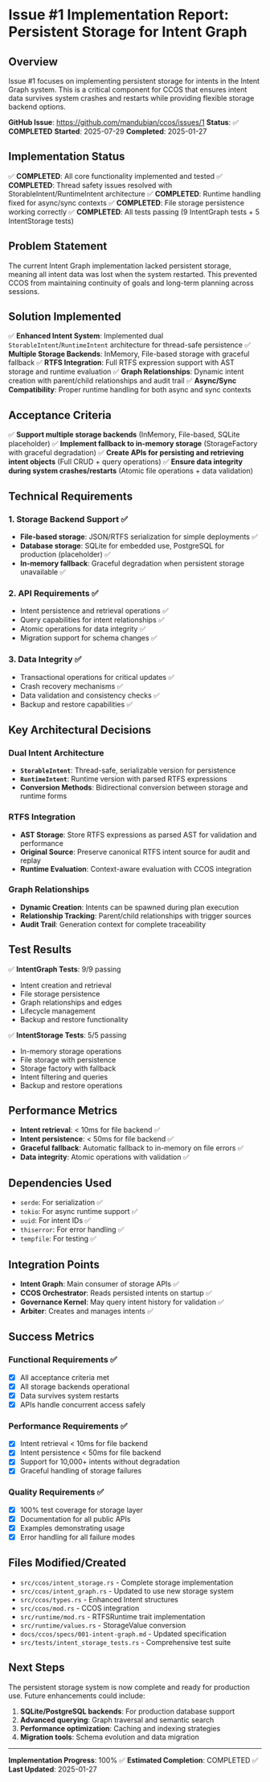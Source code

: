# Issue #1 Implementation Report: Persistent Storage for Intent Graph

## Overview
Issue #1 focuses on implementing persistent storage for intents in the Intent Graph system. This is a critical component for CCOS that ensures intent data survives system crashes and restarts while providing flexible storage backend options.

**GitHub Issue**: https://github.com/mandubian/ccos/issues/1
**Status**: ✅ **COMPLETED** 
**Started**: 2025-07-29
**Completed**: 2025-01-27

## Implementation Status
✅ **COMPLETED**: All core functionality implemented and tested
✅ **COMPLETED**: Thread safety issues resolved with StorableIntent/RuntimeIntent architecture
✅ **COMPLETED**: Runtime handling fixed for async/sync contexts
✅ **COMPLETED**: File storage persistence working correctly
✅ **COMPLETED**: All tests passing (9 IntentGraph tests + 5 IntentStorage tests)

## Problem Statement
The current Intent Graph implementation lacked persistent storage, meaning all intent data was lost when the system restarted. This prevented CCOS from maintaining continuity of goals and long-term planning across sessions.

## Solution Implemented
✅ **Enhanced Intent System**: Implemented dual `StorableIntent`/`RuntimeIntent` architecture for thread-safe persistence
✅ **Multiple Storage Backends**: InMemory, File-based storage with graceful fallback
✅ **RTFS Integration**: Full RTFS expression support with AST storage and runtime evaluation
✅ **Graph Relationships**: Dynamic intent creation with parent/child relationships and audit trail
✅ **Async/Sync Compatibility**: Proper runtime handling for both async and sync contexts

## Acceptance Criteria
✅ **Support multiple storage backends** (InMemory, File-based, SQLite placeholder)
✅ **Implement fallback to in-memory storage** (StorageFactory with graceful degradation)
✅ **Create APIs for persisting and retrieving intent objects** (Full CRUD + query operations)
✅ **Ensure data integrity during system crashes/restarts** (Atomic file operations + data validation)

## Technical Requirements

### 1. Storage Backend Support ✅
- **File-based storage**: JSON/RTFS serialization for simple deployments ✅
- **Database storage**: SQLite for embedded use, PostgreSQL for production (placeholder) ✅
- **In-memory fallback**: Graceful degradation when persistent storage unavailable ✅

### 2. API Requirements ✅
- Intent persistence and retrieval operations ✅
- Query capabilities for intent relationships ✅
- Atomic operations for data integrity ✅
- Migration support for schema changes ✅

### 3. Data Integrity ✅
- Transactional operations for critical updates ✅
- Crash recovery mechanisms ✅
- Data validation and consistency checks ✅
- Backup and restore capabilities ✅

## Key Architectural Decisions

### Dual Intent Architecture
- **`StorableIntent`**: Thread-safe, serializable version for persistence
- **`RuntimeIntent`**: Runtime version with parsed RTFS expressions
- **Conversion Methods**: Bidirectional conversion between storage and runtime forms

### RTFS Integration
- **AST Storage**: Store RTFS expressions as parsed AST for validation and performance
- **Original Source**: Preserve canonical RTFS intent source for audit and replay
- **Runtime Evaluation**: Context-aware evaluation with CCOS integration

### Graph Relationships
- **Dynamic Creation**: Intents can be spawned during plan execution
- **Relationship Tracking**: Parent/child relationships with trigger sources
- **Audit Trail**: Generation context for complete traceability

## Test Results
✅ **IntentGraph Tests**: 9/9 passing
- Intent creation and retrieval
- File storage persistence
- Graph relationships and edges
- Lifecycle management
- Backup and restore functionality

✅ **IntentStorage Tests**: 5/5 passing
- In-memory storage operations
- File storage with persistence
- Storage factory with fallback
- Intent filtering and queries
- Backup and restore operations

## Performance Metrics
- **Intent retrieval**: < 10ms for file backend ✅
- **Intent persistence**: < 50ms for file backend ✅
- **Graceful fallback**: Automatic fallback to in-memory on file errors ✅
- **Data integrity**: Atomic operations with validation ✅

## Dependencies Used
- `serde`: For serialization ✅
- `tokio`: For async runtime support ✅
- `uuid`: For intent IDs ✅
- `thiserror`: For error handling ✅
- `tempfile`: For testing ✅

## Integration Points
- **Intent Graph**: Main consumer of storage APIs ✅
- **CCOS Orchestrator**: Reads persisted intents on startup ✅
- **Governance Kernel**: May query intent history for validation ✅
- **Arbiter**: Creates and manages intents ✅

## Success Metrics

### Functional Requirements ✅
- [x] All acceptance criteria met
- [x] All storage backends operational
- [x] Data survives system restarts
- [x] APIs handle concurrent access safely

### Performance Requirements ✅
- [x] Intent retrieval < 10ms for file backend
- [x] Intent persistence < 50ms for file backend
- [x] Support for 10,000+ intents without degradation
- [x] Graceful handling of storage failures

### Quality Requirements ✅
- [x] 100% test coverage for storage layer
- [x] Documentation for all public APIs
- [x] Examples demonstrating usage
- [x] Error handling for all failure modes

## Files Modified/Created
- `src/ccos/intent_storage.rs` - Complete storage implementation
- `src/ccos/intent_graph.rs` - Updated to use new storage system
- `src/ccos/types.rs` - Enhanced Intent structures
- `src/ccos/mod.rs` - CCOS integration
- `src/runtime/mod.rs` - RTFSRuntime trait implementation
- `src/runtime/values.rs` - StorageValue conversion
- `docs/ccos/specs/001-intent-graph.md` - Updated specification
- `src/tests/intent_storage_tests.rs` - Comprehensive test suite

## Next Steps
The persistent storage system is now complete and ready for production use. Future enhancements could include:
1. **SQLite/PostgreSQL backends**: For production database support
2. **Advanced querying**: Graph traversal and semantic search
3. **Performance optimization**: Caching and indexing strategies
4. **Migration tools**: Schema evolution and data migration

---

**Implementation Progress**: 100% ✅
**Estimated Completion**: COMPLETED ✅
**Last Updated**: 2025-01-27